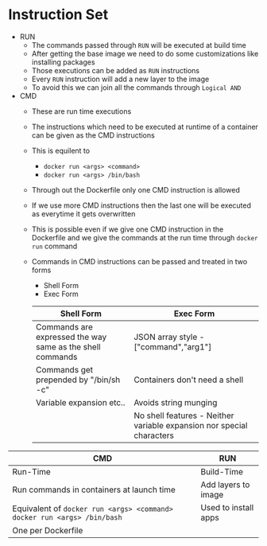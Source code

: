 # Instruction Set

- RUN
	- The commands passed through `RUN` will be executed at build time
	- After getting the base image we need to do some customizations like installing packages
	- Those executions can be added as `RUN` instructions
	- Every `RUN` instruction will add a new layer to the image
	- To avoid this we can join all the commands through `Logical AND`
- CMD
	- These are run time executions
	- The instructions which need to be executed at runtime of a container can be given as the CMD instructions
	- This is equilent to 
		- `docker run <args> <command>`
		- `docker run <args> /bin/bash`
	- Through out the Dockerfile only one CMD instruction is allowed
	- If we use more CMD instructions then the last one will be executed as everytime it gets overwritten
	- This is possible even if we give one CMD instruction in the Dockerfile and we give the commands at the run time through `docker run` command
	- Commands in CMD instructions can be passed and treated in two forms
		- Shell Form
		- Exec Form
		
		| Shell Form | Exec Form |
		|------------|-----------|
		| Commands are expressed the way same as the shell commands | JSON array style - ["command","arg1"] |
		| Commands get prepended by "/bin/sh -c" | Containers don't need a shell |
		| Variable expansion etc.. | Avoids string munging |
		| | No shell features - Neither variable expansion nor special characters |

| CMD | RUN |
|-----|-----|
| Run-Time | Build-Time |
| Run commands in containers at launch time | Add layers to image |
| Equivalent of `docker run <args> <command>` `docker run <args> /bin/bash` | Used to install apps |
| One per Dockerfile | |